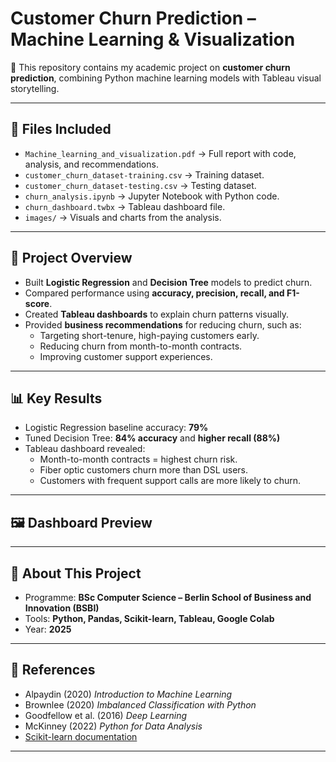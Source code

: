 # Customer Churn Prediction – Machine Learning & Visualization  

📄 This repository contains my academic project on **customer churn prediction**, combining Python machine learning models with Tableau visual storytelling.  

---

## 📂 Files Included  
- `Machine_learning_and_visualization.pdf` → Full report with code, analysis, and recommendations.  
- `customer_churn_dataset-training.csv` → Training dataset.  
- `customer_churn_dataset-testing.csv` → Testing dataset.  
- `churn_analysis.ipynb` → Jupyter Notebook with Python code.  
- `churn_dashboard.twbx` → Tableau dashboard file.  
- `images/` → Visuals and charts from the analysis.  

---

## 🚀 Project Overview  
- Built **Logistic Regression** and **Decision Tree** models to predict churn.  
- Compared performance using **accuracy, precision, recall, and F1-score**.  
- Created **Tableau dashboards** to explain churn patterns visually.  
- Provided **business recommendations** for reducing churn, such as:  
  - Targeting short-tenure, high-paying customers early.  
  - Reducing churn from month-to-month contracts.  
  - Improving customer support experiences.  

---

## 📊 Key Results  
- Logistic Regression baseline accuracy: **79%**  
- Tuned Decision Tree: **84% accuracy** and **higher recall (88%)**  
- Tableau dashboard revealed:  
  - Month-to-month contracts = highest churn risk.  
  - Fiber optic customers churn more than DSL users.  
  - Customers with frequent support calls are more likely to churn.  

---

## 🖼️ Dashboard Preview  

---

## 🏫 About This Project  
- Programme: **BSc Computer Science – Berlin School of Business and Innovation (BSBI)**  
- Tools: **Python, Pandas, Scikit-learn, Tableau, Google Colab**  
- Year: **2025**  

---

## 🔗 References  
- Alpaydin (2020) *Introduction to Machine Learning*  
- Brownlee (2020) *Imbalanced Classification with Python*  
- Goodfellow et al. (2016) *Deep Learning*  
- McKinney (2022) *Python for Data Analysis*  
- [Scikit-learn documentation](https://scikit-learn.org/)  

---
